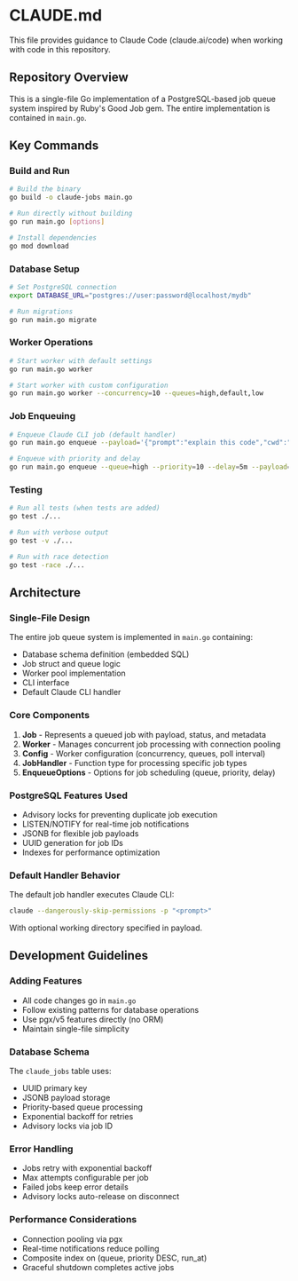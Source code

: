 # CLAUDE.md

This file provides guidance to Claude Code (claude.ai/code) when working with code in this repository.

## Repository Overview

This is a single-file Go implementation of a PostgreSQL-based job queue system inspired by Ruby's Good Job gem. The entire implementation is contained in `main.go`.

## Key Commands

### Build and Run
```bash
# Build the binary
go build -o claude-jobs main.go

# Run directly without building
go run main.go [options]

# Install dependencies
go mod download
```

### Database Setup
```bash
# Set PostgreSQL connection
export DATABASE_URL="postgres://user:password@localhost/mydb"

# Run migrations
go run main.go migrate
```

### Worker Operations
```bash
# Start worker with default settings
go run main.go worker

# Start worker with custom configuration
go run main.go worker --concurrency=10 --queues=high,default,low
```

### Job Enqueuing
```bash
# Enqueue Claude CLI job (default handler)
go run main.go enqueue --payload='{"prompt":"explain this code","cwd":"."}'

# Enqueue with priority and delay
go run main.go enqueue --queue=high --priority=10 --delay=5m --payload='{"prompt":"analyze security"}'
```

### Testing
```bash
# Run all tests (when tests are added)
go test ./...

# Run with verbose output
go test -v ./...

# Run with race detection
go test -race ./...
```

## Architecture

### Single-File Design
The entire job queue system is implemented in `main.go` containing:
- Database schema definition (embedded SQL)
- Job struct and queue logic
- Worker pool implementation
- CLI interface
- Default Claude CLI handler

### Core Components
1. **Job** - Represents a queued job with payload, status, and metadata
2. **Worker** - Manages concurrent job processing with connection pooling
3. **Config** - Worker configuration (concurrency, queues, poll interval)
4. **JobHandler** - Function type for processing specific job types
5. **EnqueueOptions** - Options for job scheduling (queue, priority, delay)

### PostgreSQL Features Used
- Advisory locks for preventing duplicate job execution
- LISTEN/NOTIFY for real-time job notifications
- JSONB for flexible job payloads
- UUID generation for job IDs
- Indexes for performance optimization

### Default Handler Behavior
The default job handler executes Claude CLI:
```bash
claude --dangerously-skip-permissions -p "<prompt>"
```
With optional working directory specified in payload.

## Development Guidelines

### Adding Features
- All code changes go in `main.go`
- Follow existing patterns for database operations
- Use pgx/v5 features directly (no ORM)
- Maintain single-file simplicity

### Database Schema
The `claude_jobs` table uses:
- UUID primary key
- JSONB payload storage
- Priority-based queue processing
- Exponential backoff for retries
- Advisory locks via job ID

### Error Handling
- Jobs retry with exponential backoff
- Max attempts configurable per job
- Failed jobs keep error details
- Advisory locks auto-release on disconnect

### Performance Considerations
- Connection pooling via pgx
- Real-time notifications reduce polling
- Composite index on (queue, priority DESC, run_at)
- Graceful shutdown completes active jobs